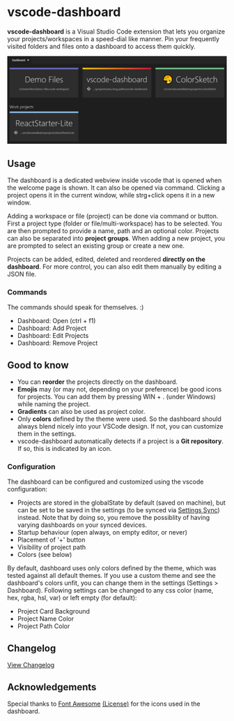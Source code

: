# vscode-dashboard

**vscode-dashboard** is a Visual Studio Code extension that lets you organize your projects/workspaces in a speed-dial like manner. Pin your frequently visited folders and files onto a dashboard to access them quickly.

![demo-screenshot](screenshot.png)

## Usage

The dashboard is a dedicated webview inside vscode that is opened when the welcome page is shown. It can also be opened via command. Clicking a project opens it in the current window, while strg+click opens it in a new window.

Adding a workspace or file (project) can be done via command or button. First a project type (folder or file/multi-workspace) has to be selected. You are then prompted to provide a name, path and an optional color. Projects can also be separated into **project groups**. When adding a new project, you are prompted to select an existing group or create a new one.

Projects can be added, edited, deleted and reordered **directly on the dashboard**. For more control, you can also edit them manually by editing a JSON file.

### Commands

The commands should speak for themselves. :)

* Dashboard: Open (ctrl + f1)
* Dashboard: Add Project
* Dashboard: Edit Projects
* Dashboard: Remove Project

## Good to know

* You can **reorder** the projects directly on the dashboard.
* **Emojis** may (or may not, depending on your preference) be good icons for projects. You can add them by pressing WIN + . (under Windows) while naming the project.
* **Gradients** can also be used as project color.
* Only **colors** defined by the theme were used. So the dashboard should always blend nicely into your VSCode design. If not, you can customize them in the settings.
* vscode-dashboard automatically detects if a project is a **Git repository**. If so, this is indicated by an icon.

### Configuration

The dashboard can be configured and customized using the vscode configuration:

* Projects are stored in the globalState by default (saved on machine), but can be set to be saved in the settings (to be synced via [Settings Sync](https://marketplace.visualstudio.com/items?itemName=Shan.code-settings-sync)) instead. Note that by doing so, you remove the possiblity of having varying dashboards on your synced devices.
* Startup behaviour (open always, on empty editor, or never)
* Placement of '+' button
* Visibility of project path
* Colors (see below)

By default, dashboard uses only colors defined by the theme, which was tested against all default themes. If you use a custom theme and see the dashboard's colors unfit, you can change them in the settings (Settings > Dashboard). Following settings can be changed to any css color (name, hex, rgba, hsl, var) or left empty (for default):

* Project Card Background
* Project Name Color
* Project Path Color


## Changelog

[View Changelog](CHANGELOG.md)


## Acknowledgements
Special thanks to [Font Awesome](http://fontawesome.io) [(License)](https://fontawesome.com/license) for the icons used in the dashboard.